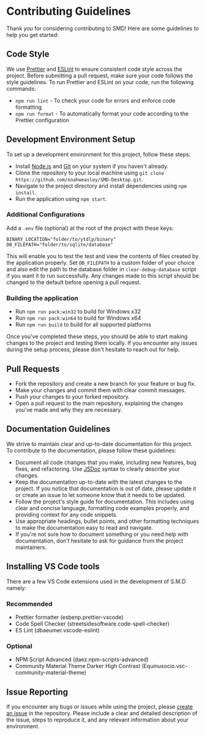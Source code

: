 # Contributing Guidelines

Thank you for considering contributing to SMD! Here are some guidelines to help you get started:

## Code Style

We use [Prettier](https://prettier.io/) and [ESLint](https://eslint.org/) to ensure consistent code style across the project. Before submitting a pull request, make sure your code follows the style guidelines. To run Prettier and ESLint on your code, run the following commands:

- `npm run lint` - To check your code for errors and enforce code formatting
- `npm run format` - To automatically format your code according to the Prettier configuration

## Development Environment Setup

To set up a development environment for this project, follow these steps:

- Install [Node.js](https://nodejs.org/en/) and [Git](https://git-scm.com/) on your system if you haven't already.
- Clone the repository to your local machine using `git clone https://github.com/noahweasley/SMD-Desktop.git`.
- Navigate to the project directory and install dependencies using `npm install`.
- Run the application using `npm start`.

### Additional Configurations

 Add a `.env` file (optional) at the root of the project with these keys:

```dotenv
BINARY_LOCATION="folder/to/ytdlp/binary"
DB_FILEPATH="folder/to/sqlite/database"
```

This will enable you to test the test and view the contents of files created by the application properly. Set `DB_FILEPATH` to a custom folder of your choice and also edit the path to the database folder in `clear-debug-database` script if you want it to run successfully. Any changes made to this script should be changed to the default before opening a pull request.

### Building the application

- Run `npm run pack:win32` to build for Windows x32
- Run `npm run pack:win64` to build for Windows x64
- Run `npm run build` to build for all supported platforms

Once you've completed these steps, you should be able to start making changes to the project and testing them locally. If you encounter any issues during the setup process, please don't hesitate to reach out for help.

## Pull Requests

- Fork the repository and create a new branch for your feature or bug fix.
- Make your changes and commit them with clear commit messages.
- Push your changes to your forked repository.
- Open a pull request to the main repository, explaining the changes you've made and why they are necessary.

## Documentation Guidelines

We strive to maintain clear and up-to-date documentation for this project. To contribute to the documentation, please follow these guidelines:

- Document all code changes that you make, including new features, bug fixes, and refactoring. Use [JSDoc](https://jsdoc.app/) syntax to clearly describe your changes.
- Keep the documentation up-to-date with the latest changes to the project. If you notice that documentation is out of date, please update it or create an issue to let someone know that it needs to be updated.
- Follow the project's style guide for documentation. This includes using clear and concise language, formatting code examples properly, and providing context for any code snippets.
- Use appropriate headings, bullet points, and other formatting techniques to make the documentation easy to read and navigate.
- If you're not sure how to document something or you need help with documentation, don't hesitate to ask for guidance from the project maintainers.

## Installing VS Code tools

There are a few VS Code extensions used in the development of S.M.D namely:

### Recommended

- Prettier formatter (esbenp.prettier-vscode)
- Code Spell Checker (streetsidesoftware.code-spell-checker)
- ES Lint (dbaeumer.vscode-eslint)

### Optional

- NPM Script Advanced (daez.npm-scripts-advanced)
- Community Material Theme Darker High Contrast (Equinusocio.vsc-community-material-theme)

## Issue Reporting

If you encounter any bugs or issues while using the project, please [create an issue](https://github.com/noahweasley/SMD-Desktop/issues/new) in the repository. Please include a clear and detailed description of the issue, steps to reproduce it, and any relevant information about your environment.

